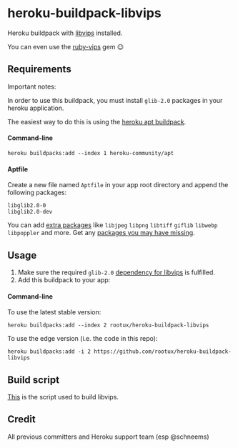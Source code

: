 heroku-buildpack-libvips
=====================

Heroku buildpack with [libvips](https://libvips.github.io/libvips/) installed.

You can even use the [ruby-vips](https://github.com/libvips/ruby-vips) gem 😉

## Requirements

Important notes:

In order to use this buildpack, you must install `glib-2.0` packages in your heroku application.

The easiest way to do this is using the [heroku apt buildpack](https://elements.heroku.com/buildpacks/heroku/heroku-buildpack-apt).
#### Command-line

```
heroku buildpacks:add --index 1 heroku-community/apt
```
#### Aptfile

Create a new file named `Aptfile` in your app root directory and append the following packages:

```
libglib2.0-0
libglib2.0-dev
```

You can add [extra packages](https://libvips.github.io/libvips/install.html#optional-dependencies) like `libjpeg` `libpng` `libtiff` `giflib` `libwebp` `libpoppler` and more.
Get any [packages you may have missing](https://github.com/libvips/libvips/wiki/Build-for-Ubuntu#building-from-source).

## Usage

1. Make sure the required `glib-2.0` [dependency for libvips](https://libvips.github.io/libvips/install.html#dependencies) is fulfilled.
2. Add this buildpack to your app:
#### Command-line

To use the latest stable version:

```
heroku buildpacks:add --index 2 rootux/heroku-buildpack-libvips
```

To use the edge version (i.e. the code in this repo):

```
heroku buildpacks:add -i 2 https://github.com/rootux/heroku-buildpack-libvips
```

## Build script

[This](./build.sh) is the script used to build libvips.


## Credit

All previous committers and Heroku support team (esp @schneems)
